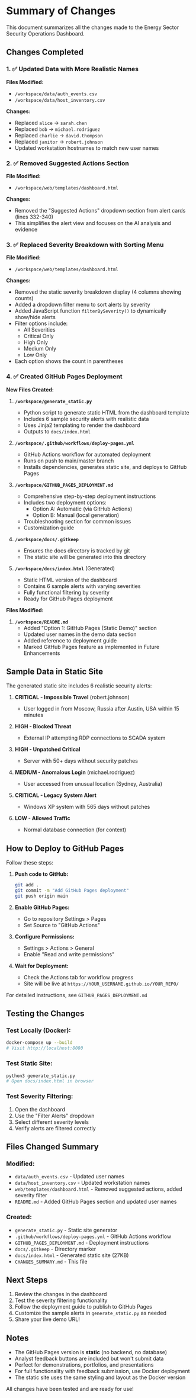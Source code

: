 # Summary of Changes

This document summarizes all the changes made to the Energy Sector Security Operations Dashboard.

## Changes Completed

### 1. ✅ Updated Data with More Realistic Names

**Files Modified:**
- `/workspace/data/auth_events.csv`
- `/workspace/data/host_inventory.csv`

**Changes:**
- Replaced `alice` → `sarah.chen`
- Replaced `bob` → `michael.rodriguez`
- Replaced `charlie` → `david.thompson`
- Replaced `janitor` → `robert.johnson`
- Updated workstation hostnames to match new user names

### 2. ✅ Removed Suggested Actions Section

**File Modified:**
- `/workspace/web/templates/dashboard.html`

**Changes:**
- Removed the "Suggested Actions" dropdown section from alert cards (lines 332-340)
- This simplifies the alert view and focuses on the AI analysis and evidence

### 3. ✅ Replaced Severity Breakdown with Sorting Menu

**File Modified:**
- `/workspace/web/templates/dashboard.html`

**Changes:**
- Removed the static severity breakdown display (4 columns showing counts)
- Added a dropdown filter menu to sort alerts by severity
- Added JavaScript function `filterBySeverity()` to dynamically show/hide alerts
- Filter options include:
  - All Severities
  - Critical Only
  - High Only
  - Medium Only
  - Low Only
- Each option shows the count in parentheses

### 4. ✅ Created GitHub Pages Deployment

**New Files Created:**

1. **`/workspace/generate_static.py`**
   - Python script to generate static HTML from the dashboard template
   - Includes 6 sample security alerts with realistic data
   - Uses Jinja2 templating to render the dashboard
   - Outputs to `docs/index.html`

2. **`/workspace/.github/workflows/deploy-pages.yml`**
   - GitHub Actions workflow for automated deployment
   - Runs on push to main/master branch
   - Installs dependencies, generates static site, and deploys to GitHub Pages

3. **`/workspace/GITHUB_PAGES_DEPLOYMENT.md`**
   - Comprehensive step-by-step deployment instructions
   - Includes two deployment options:
     - Option A: Automatic (via GitHub Actions)
     - Option B: Manual (local generation)
   - Troubleshooting section for common issues
   - Customization guide

4. **`/workspace/docs/.gitkeep`**
   - Ensures the docs directory is tracked by git
   - The static site will be generated into this directory

5. **`/workspace/docs/index.html`** (Generated)
   - Static HTML version of the dashboard
   - Contains 6 sample alerts with varying severities
   - Fully functional filtering by severity
   - Ready for GitHub Pages deployment

**Files Modified:**

1. **`/workspace/README.md`**
   - Added "Option 1: GitHub Pages (Static Demo)" section
   - Updated user names in the demo data section
   - Added reference to deployment guide
   - Marked GitHub Pages feature as implemented in Future Enhancements

## Sample Data in Static Site

The generated static site includes 6 realistic security alerts:

1. **CRITICAL - Impossible Travel** (robert.johnson)
   - User logged in from Moscow, Russia after Austin, USA within 15 minutes
   
2. **HIGH - Blocked Threat**
   - External IP attempting RDP connections to SCADA system

3. **HIGH - Unpatched Critical**
   - Server with 50+ days without security patches

4. **MEDIUM - Anomalous Login** (michael.rodriguez)
   - User accessed from unusual location (Sydney, Australia)

5. **CRITICAL - Legacy System Alert**
   - Windows XP system with 565 days without patches

6. **LOW - Allowed Traffic**
   - Normal database connection (for context)

## How to Deploy to GitHub Pages

Follow these steps:

1. **Push code to GitHub:**
   ```bash
   git add .
   git commit -m "Add GitHub Pages deployment"
   git push origin main
   ```

2. **Enable GitHub Pages:**
   - Go to repository Settings > Pages
   - Set Source to "GitHub Actions"

3. **Configure Permissions:**
   - Settings > Actions > General
   - Enable "Read and write permissions"

4. **Wait for Deployment:**
   - Check the Actions tab for workflow progress
   - Site will be live at `https://YOUR_USERNAME.github.io/YOUR_REPO/`

For detailed instructions, see `GITHUB_PAGES_DEPLOYMENT.md`

## Testing the Changes

### Test Locally (Docker):
```bash
docker-compose up --build
# Visit http://localhost:8080
```

### Test Static Site:
```bash
python3 generate_static.py
# Open docs/index.html in browser
```

### Test Severity Filtering:
1. Open the dashboard
2. Use the "Filter Alerts" dropdown
3. Select different severity levels
4. Verify alerts are filtered correctly

## Files Changed Summary

### Modified:
- `data/auth_events.csv` - Updated user names
- `data/host_inventory.csv` - Updated workstation names
- `web/templates/dashboard.html` - Removed suggested actions, added severity filter
- `README.md` - Added GitHub Pages section and updated user names

### Created:
- `generate_static.py` - Static site generator
- `.github/workflows/deploy-pages.yml` - GitHub Actions workflow
- `GITHUB_PAGES_DEPLOYMENT.md` - Deployment instructions
- `docs/.gitkeep` - Directory marker
- `docs/index.html` - Generated static site (27KB)
- `CHANGES_SUMMARY.md` - This file

## Next Steps

1. Review the changes in the dashboard
2. Test the severity filtering functionality
3. Follow the deployment guide to publish to GitHub Pages
4. Customize the sample alerts in `generate_static.py` as needed
5. Share your live demo URL!

## Notes

- The GitHub Pages version is **static** (no backend, no database)
- Analyst feedback buttons are included but won't submit data
- Perfect for demonstrations, portfolios, and presentations
- For full functionality with feedback submission, use Docker deployment
- The static site uses the same styling and layout as the Docker version

All changes have been tested and are ready for use!

